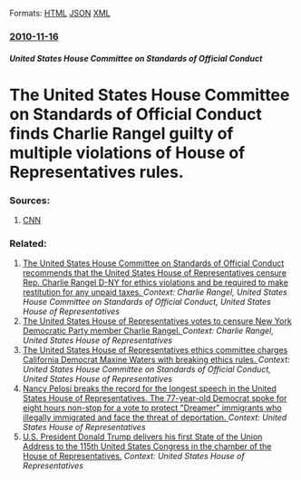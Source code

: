 
Formats: [HTML](/news/2010/11/16/the-united-states-house-committee-on-standards-of-official-conduct-finds-charlie-rangel-guilty-of-multiple-violations-of-house-of-representa.html)  [JSON](/news/2010/11/16/the-united-states-house-committee-on-standards-of-official-conduct-finds-charlie-rangel-guilty-of-multiple-violations-of-house-of-representa.json)  [XML](/news/2010/11/16/the-united-states-house-committee-on-standards-of-official-conduct-finds-charlie-rangel-guilty-of-multiple-violations-of-house-of-representa.xml)  

### [2010-11-16](/news/2010/11/16/index.md)

##### United States House Committee on Standards of Official Conduct
# The United States House Committee on Standards of Official Conduct finds Charlie Rangel guilty of multiple violations of House of Representatives rules. 




### Sources:

1. [CNN](http://www.cnn.com/2010/POLITICS/11/16/rangel.ethics.hearing/index.html?eref=rss_us)

### Related:

1. [The United States House Committee on Standards of Official Conduct recommends that the United States House of Representatives censure Rep. Charlie Rangel D-NY for ethics violations and be required to make restitution for any unpaid taxes. ](/news/2010/11/18/the-united-states-house-committee-on-standards-of-official-conduct-recommends-that-the-united-states-house-of-representatives-censure-rep-c.md) _Context: Charlie Rangel, United States House Committee on Standards of Official Conduct, United States House of Representatives_
2. [The United States House of Representatives votes to censure New York Democratic Party member Charlie Rangel. ](/news/2010/12/2/the-united-states-house-of-representatives-votes-to-censure-new-york-democratic-party-member-charlie-rangel.md) _Context: Charlie Rangel, United States House of Representatives_
3. [The United States House of Representatives ethics committee charges California Democrat Maxine Waters with breaking ethics rules. ](/news/2010/08/2/the-united-states-house-of-representatives-ethics-committee-charges-california-democrat-maxine-waters-with-breaking-ethics-rules.md) _Context: United States House Committee on Standards of Official Conduct, United States House of Representatives_
4. [Nancy Pelosi breaks the record for the longest speech in the United States House of Representatives. The 77-year-old Democrat spoke for eight hours non-stop for a vote to protect "Dreamer" immigrants who illegally immigrated and face the threat of deportation. ](/news/2018/02/7/nancy-pelosi-breaks-the-record-for-the-longest-speech-in-the-united-states-house-of-representatives-the-77-year-old-democrat-spoke-for-eigh.md) _Context: United States House of Representatives_
5. [U.S. President Donald Trump delivers his first State of the Union Address to the 115th United States Congress in the chamber of the House of Representatives.](/news/2018/01/30/u-s-president-donald-trump-delivers-his-first-state-of-the-union-address-to-the-115th-united-states-congress-in-the-chamber-of-the-house-of.md) _Context: United States House of Representatives_
